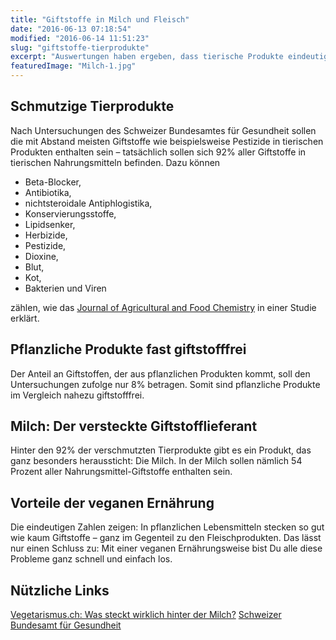```yaml
---
title: "Giftstoffe in Milch und Fleisch"
date: "2016-06-13 07:18:54"
modified: "2016-06-14 11:51:23"
slug: "giftstoffe-tierprodukte"
excerpt: "Auswertungen haben ergeben, dass tierische Produkte eindeutig die Träger von Schadstoffen in Nahrungsmitteln sind. Hier erfährst Du warum. "
featuredImage: "Milch-1.jpg"
---
```


## Schmutzige Tierprodukte

Nach Untersuchungen des Schweizer Bundesamtes für Gesundheit sollen die mit Abstand meisten Giftstoffe wie beispielsweise Pestizide in tierischen Produkten enthalten sein – tatsächlich sollen sich 92% aller Giftstoffe in tierischen Nahrungsmitteln befinden. Dazu können

*   Beta-Blocker,
*   Antibiotika,
*   nichtsteroidale Antiphlogistika,
*   Konservierungsstoffe,
*   Lipidsenker,
*   Herbizide,
*   Pestizide,
*   Dioxine,
*   Blut,
*   Kot,
*   Bakterien und Viren

zählen, wie das [Journal of Agricultural and Food Chemistry](http://pubs.acs.org/doi/abs/10.1021/jf200364w?prevSearch=%2528milk%2529%2BNOT%2B%255Batype%253A%2Bad%255D%2BNOT%2B%255Batype%253A%2Bacs-toc%255D&searchHistoryKey=) in einer Studie erklärt.

## Pflanzliche Produkte fast giftstofffrei

Der Anteil an Giftstoffen, der aus pflanzlichen Produkten kommt, soll den Untersuchungen zufolge nur 8% betragen. Somit sind pflanzliche Produkte im Vergleich nahezu giftstofffrei.

## Milch: Der versteckte Giftstofflieferant

Hinter den 92% der verschmutzten Tierprodukte gibt es ein Produkt, das ganz besonders heraussticht: Die Milch. In der Milch sollen nämlich 54 Prozent aller Nahrungsmittel-Giftstoffe enthalten sein.

## Vorteile der veganen Ernährung

Die eindeutigen Zahlen zeigen: In pflanzlichen Lebensmitteln stecken so gut wie kaum Giftstoffe – ganz im Gegenteil zu den Fleischprodukten. Das lässt nur einen Schluss zu: Mit einer veganen Ernährungsweise bist Du alle diese Probleme ganz schnell und einfach los.

## Nützliche Links

[Vegetarismus.ch: Was steckt wirklich hinter der Milch?](http://www.vegetarismus.com/info/21.htm) [Schweizer Bundesamt für Gesundheit](http://www.blv.admin.ch/themen/04678/)